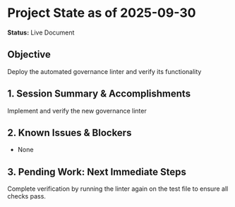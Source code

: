 # Project State as of 2025-09-30

**Status:** Live Document

## Objective
Deploy the automated governance linter and verify its functionality

## 1. Session Summary & Accomplishments
Implement and verify the new governance linter

## 2. Known Issues & Blockers
- None

## 3. Pending Work: Next Immediate Steps
Complete verification by running the linter again on the test file to ensure all checks pass.
